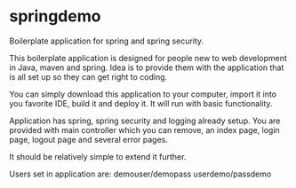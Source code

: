 # springdemo
Boilerplate application for spring and spring security.

This boilerplate application is designed for people new to web development in Java, maven and spring. Idea is to provide them with the application that is all set up so they can get right to coding.

You can simply download this application to your computer, import it into you favorite IDE, build it and deploy it. It will run with basic functionality.

Application has spring, spring security and logging already setup. You are provided with main controller which you can remove, an index page, login page, logout page and several error pages.

It should be relatively simple to extend it further.

Users set in application are:
demouser/demopass
userdemo/passdemo


